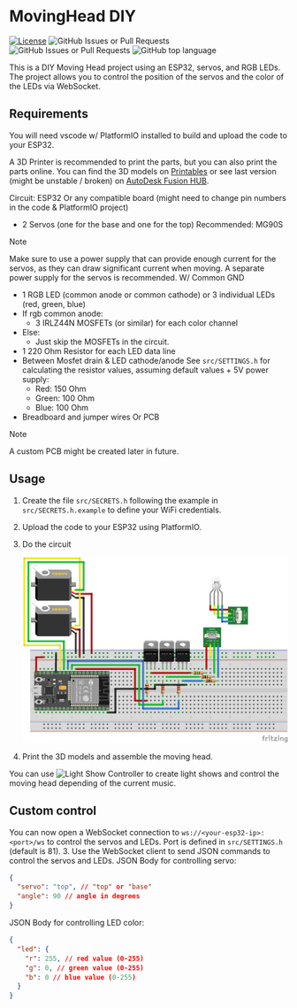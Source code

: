 # MovingHead DIY

[![License](https://img.shields.io/badge/License-CC_BY--NC_4.0-green?link=https%3A%2F%2Fcreativecommons.org%2Flicenses%2Fby-nc-sa%2F4.0%2F%20)](https://creativecommons.org/licenses/by-nc-sa/4.0/)
![GitHub Issues or Pull Requests](https://img.shields.io/github/issues/PastaLaPate/DIY_MovingHeadLight)
![GitHub Issues or Pull Requests](https://img.shields.io/github/issues-pr/PastaLaPate/DIY_MovingHeadLight)
![GitHub top language](https://img.shields.io/github/languages/top/PastaLaPate/DIY_MovingHeadLight)

This is a DIY Moving Head project using an ESP32, servos, and RGB LEDs. The project allows you to control the position of the servos and the color of the LEDs via WebSocket.

## Requirements

You will need vscode w/ PlatformIO installed to build and upload the code to your ESP32.

A 3D Printer is recommended to print the parts, but you can also print the parts online.
You can find the 3D models on [Printables](https://www.printables.com/model/1362122-diy-moving-head-led-beam-light) or see last version (might be unstable / broken) on [AutoDesk Fusion HUB](https://a360.co/457yoQi).

Circuit:
ESP32 Or any compatible board (might need to change pin numbers in the code & PlatformIO project)

- 2 Servos (one for the base and one for the top) Recommended: MG90S

> [!NOTE]
> Make sure to use a power supply that can provide enough current for the servos, as they can draw significant current when moving. A separate power supply for the servos is recommended. W/ Common GND

- 1 RGB LED (common anode or common cathode) or 3 individual LEDs (red, green, blue)
- If rgb common anode:
  - 3 IRLZ44N MOSFETs (or similar) for each color channel
- Else:
  - Just skip the MOSFETs in the circuit.
- 1 220 Ohm Resistor for each LED data line
- Between Mosfet drain & LED cathode/anode See `src/SETTINGS.h` for calculating the resistor values, assuming default values + 5V power supply:
  - Red: 150 Ohm
  - Green: 100 Ohm
  - Blue: 100 Ohm
- Breadboard and jumper wires Or PCB

> [!NOTE]
> A custom PCB might be created later in future.

## Usage

1. Create the file `src/SECRETS.h` following the example in `src/SECRETS.h.example` to define your WiFi credentials.
2. Upload the code to your ESP32 using PlatformIO.
3. Do the circuit

   ![CircuitDiagram](https://raw.githubusercontent.com/PastaLaPate/DIY_MovingHeadLight/master/imgs/breadboard_circuit.png)

4. Print the 3D models and assemble the moving head.

You can use ![Light Show Controller](https://github.com/PastaLaPate/Lightshow) to create light shows and control the moving head depending of the current music.

## Custom control

You can now open a WebSocket connection to `ws://<your-esp32-ip>:<port>/ws` to control the servos and LEDs. Port is defined in `src/SETTINGS.h` (default is 81). 3. Use the WebSocket client to send JSON commands to control the servos and LEDs.
JSON Body for controlling servo:

```json
{
  "servo": "top", // "top" or "base"
  "angle": 90 // angle in degrees
}
```

JSON Body for controlling LED color:

```json
{
  "led": {
    "r": 255, // red value (0-255)
    "g": 0, // green value (0-255)
    "b": 0 // blue value (0-255)
  }
}
```
